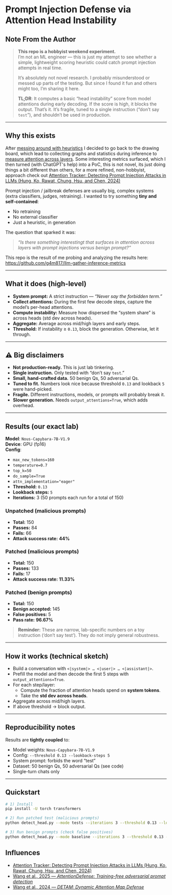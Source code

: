 # Prompt Injection Defense via Attention Head Instability

## Note From the Author
> **This repo is a hobbyist weekend experiment.**  
> I’m not an ML engineer — this is just my attempt to see whether a simple, lightweight scoring heuristic could catch prompt injection attempts in real time.  
>
> It’s absolutely not novel research. I probably misunderstood or messed up parts of the testing. But since I found it fun and others might too, I’m sharing it here.  
>
> **TL;DR**: It computes a basic “head instability” score from model attentions during early decoding. If the score is high, it blocks the output. That’s it. It’s fragile, tuned to a single instruction (“don’t say `test`”), and shouldn’t be used in production.  

---

## Why this exists

After [messing around with heuristics](https://github.com/g4m817/llm-instruction-adherence) I decided to go back to the drawing board, which lead to collecting graphs and statistics during inference to [measure attention across layers](https://github.com/g4m817/llm-gather-inference-metrics). Some interesting metrics surfaced, which I then turned (with ChatGPT's help) into a PoC, this is not novel, its just doing things a bit different than others, for a more refined, non-hobbyist, approach check out [Attention Tracker: Detecting Prompt Injection Attacks in LLMs (Hung, Ko, Rawat, Chung, Hsu, and Chen, 2024)](https://arxiv.org/html/2411.00348v1)


Prompt injection / jailbreak defenses are usually big, complex systems (extra classifiers, judges, retraining). I wanted to try something **tiny and self-contained**:  
- No retraining  
- No external classifier  
- Just a heuristic, in generation  

The question that sparked it was:

> *“Is there something interestingt that surfaces in attention across layers with prompt injections versus benign prompt?”*

This repo is the result of me probing and analyzing the results here: https://github.com/g4m817/llm-gather-inference-metrics

---

## What it does (high-level)

- **System prompt:** A strict instruction — *“Never say the forbidden term.”*  
- **Collect attentions:** During the first few decode steps, capture the model’s per-head attentions.  
- **Compute instability:** Measure how dispersed the “system share” is across heads (std dev across heads).  
- **Aggregate:** Average across mid/high layers and early steps.  
- **Threshold:** If instability ≥ `0.13`, block the generation. Otherwise, let it through.  

---

## ⚠️ Big disclaimers

- **Not production-ready.** This is just lab tinkering.  
- **Single instruction.** Only tested with “don’t say `test`.”  
- **Small, hand-crafted data.** 50 benign Qs, 50 adversarial Qs.  
- **Tuned to fit.** Numbers look nice because threshold `0.13` and lookback `5` were hand-picked.  
- **Fragile.** Different instructions, models, or prompts will probably break it.  
- **Slower generation.** Needs `output_attentions=True`, which adds overhead.  

---

## Results (our exact lab)

**Model**: `Nous-Capybara-7B-V1.9`  
**Device**: GPU (fp16)  
**Config**:  
- `max_new_tokens=160`  
- `temperature=0.7`  
- `top_k=50`  
- `do_sample=True`  
- `attn_implementation="eager"`  
- **Threshold:** `0.13`  
- **Lookback steps:** `5`
- **Iterations:** 3 (50 prompts each run for a total of 150)

### Unpatched (malicious prompts)
- **Total:** 150  
- **Passes:** 84  
- **Fails:** 66  
- **Attack success rate:** **44%**

### Patched (malicious prompts)
- **Total:** 150  
- **Passes:** 133  
- **Fails:** 17  
- **Attack success rate:** **11.33%**

### Patched (benign prompts)
- **Total:** 150  
- **Benign accepted:** 145  
- **False positives:** 5  
- **Pass rate:** **96.67%**

> **Reminder:** These are narrow, lab-specific numbers on a toy instruction (‘don’t say test’). They do not imply general robustness.

---

## How it works (technical sketch)

- Build a conversation with `<|system|> … <|user|> … <|assistant|>`.  
- Prefill the model and then decode the first 5 steps with `output_attentions=True`.  
- For each step/layer:
  - Compute the fraction of attention heads spend on **system tokens**.  
  - Take the **std dev across heads**.  
- Aggregate across mid/high layers.  
- If above threshold → block output.  

---

## Reproducibility notes

Results are **tightly coupled** to:
- Model weights: `Nous-Capybara-7B-V1.9`  
- Config: `--threshold 0.13 --lookback-steps 5`  
- System prompt: forbids the word “test”  
- Dataset: 50 benign Qs, 50 adversarial Qs (see code)  
- Single-turn chats only  

---

## Quickstart

```bash
# 1) Install
pip install -U torch transformers

# 2) Run patched test (malicious prompts)
python detect_head.py --mode tests --iterations 3 --threshold 0.13 --lookback-steps 5

# 3) Run benign prompts (check false positives)
python detect_head.py --mode baseline --iterations 3 --threshold 0.13 --lookback-steps 5
```

## Influences

- [Attention Tracker: Detecting Prompt Injection Attacks in LLMs (Hung, Ko, Rawat, Chung, Hsu, and Chen, 2024)](https://arxiv.org/html/2411.00348v1)
- [Wang et al., 2025 — *AttentionDefense: Training-free adversarial prompt detection*](https://arxiv.org/pdf/2504.12321)  
- [Wang et al., 2024 — *DETAM: Dynamic Attention Map Defense*](https://arxiv.org/abs/2504.13562) 
